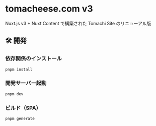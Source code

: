 # tomacheese.com v3

Nuxt.js v3 + Nuxt Content で構築された Tomachi Site のリニューアル版

## 🛠️ 開発

### 依存関係のインストール

```bash
pnpm install
```

### 開発サーバー起動

```bash
pnpm dev
```

### ビルド（SPA）

```bash
pnpm generate
```
